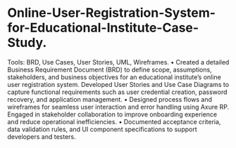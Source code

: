 # Online-User-Registration-System-for-Educational-Institute-Case-Study.
Tools: BRD, Use Cases, User Stories, UML, Wireframes. 
• Created a detailed Business Requirement Document (BRD) to define scope, assumptions, stakeholders, and business objectives for an 
educational institute’s online user registration system. Developed User Stories and Use Case Diagrams to capture functional requirements 
such as user credential creation, password recovery, and application management. 
• Designed process flows and wireframes for seamless user interaction and error handling using Axure RP. Engaged in stakeholder 
collaboration to improve onboarding experience and reduce operational inefficiencies. 
• Documented acceptance criteria, data validation rules, and UI component specifications to support developers and testers. 
